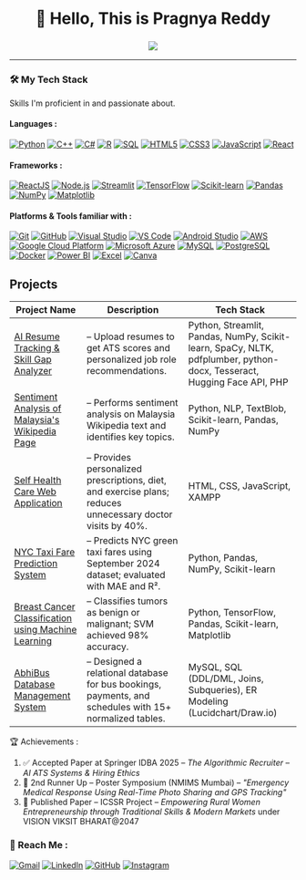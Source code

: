 <h1 align="center">
  🙏 Hello, This is Pragnya Reddy
</h1>

<h3 align="center">
  <img src="https://readme-typing-svg.herokuapp.com?font=Arial&size=24&duration=4000&color=F75C7E&center=true&vCenter=true&width=600&height=35&lines=%22Think+twice,+code+once%22" />
</h3>

---
### 🛠️ My Tech Stack

Skills I'm proficient in and passionate about.

#### Languages : 
<p align="left">
  <a href="https://www.python.org" target="_blank"><img src="https://img.shields.io/badge/Python-3776AB?style=for-the-badge&logo=python&logoColor=white" alt="Python"/></a>
  <a href="https://isocpp.org/" target="_blank"><img src="https://img.shields.io/badge/C++-00599C?style=for-the-badge&logo=cplusplus&logoColor=white" alt="C++"/></a>
  <a href="https://dotnet.microsoft.com/en-us/languages/csharp" target="_blank"><img src="https://img.shields.io/badge/C%23-512BD4?style=for-the-badge&logo=csharp&logoColor=white" alt="C#"/></a>
  <a href="https://www.r-project.org/" target="_blank"><img src="https://img.shields.io/badge/R-276DC3?style=for-the-badge&logo=r&logoColor=white" alt="R"/></a>
  <a href="https://www.mysql.com/" target="_blank"><img src="https://img.shields.io/badge/SQL-4479A1?style=for-the-badge&logo=mysql&logoColor=white" alt="SQL"/></a>
  <a href="https://developer.mozilla.org/en-US/docs/Web/HTML" target="_blank"><img src="https://img.shields.io/badge/HTML5-E34F26?style=for-the-badge&logo=html5&logoColor=white" alt="HTML5"/></a>
  <a href="https://developer.mozilla.org/en-US/docs/Web/CSS" target="_blank"><img src="https://img.shields.io/badge/CSS3-1572B6?style=for-the-badge&logo=css3&logoColor=white" alt="CSS3"/></a>
  <a href="https://developer.mozilla.org/en-US/docs/Web/JavaScript" target="_blank"><img src="https://img.shields.io/badge/JavaScript-F7DF1E?style=for-the-badge&logo=javascript&logoColor=black" alt="JavaScript"/></a>
  <a href="https://react.dev/" target="_blank"><img src="https://img.shields.io/badge/React-61DAFB?style=for-the-badge&logo=react&logoColor=black" alt="React"/></a>
</p>

#### Frameworks : 
<p align="left">
  <a href="https://react.dev/" target="_blank"><img src="https://img.shields.io/badge/React-61DAFB?style=for-the-badge&logo=react&logoColor=black" alt="ReactJS"/></a>
  <a href="https://nodejs.org/" target="_blank"><img src="https://img.shields.io/badge/Node.js-339933?style=for-the-badge&logo=node.js&logoColor=white" alt="Node.js"/></a>
  <a href="https://streamlit.io/" target="_blank"><img src="https://img.shields.io/badge/Streamlit-FF4B4B?style=for-the-badge&logo=streamlit&logoColor=white" alt="Streamlit"/></a>
  <a href="https://www.tensorflow.org/" target="_blank"><img src="https://img.shields.io/badge/TensorFlow-FF6F00?style=for-the-badge&logo=tensorflow&logoColor=white" alt="TensorFlow"/></a>
  <a href="https://scikit-learn.org/" target="_blank"><img src="https://img.shields.io/badge/Scikit--Learn-F7931E?style=for-the-badge&logo=scikit-learn&logoColor=white" alt="Scikit-learn"/></a>
  <a href="https://pandas.pydata.org/" target="_blank"><img src="https://img.shields.io/badge/Pandas-150458?style=for-the-badge&logo=pandas&logoColor=white" alt="Pandas"/></a>
  <a href="https://numpy.org/" target="_blank"><img src="https://img.shields.io/badge/NumPy-013243?style=for-the-badge&logo=numpy&logoColor=white" alt="NumPy"/></a>
  <a href="https://matplotlib.org/" target="_blank"><img src="https://img.shields.io/badge/Matplotlib-11557C?style=for-the-badge&logo=plotly&logoColor=white" alt="Matplotlib"/></a>
</p>

#### Platforms & Tools familiar with :
<p align="left">
  <a href="https://git-scm.com/" target="_blank"><img src="https://img.shields.io/badge/Git-E84E31?style=for-the-badge&logo=git&logoColor=white" alt="Git"/></a>
  <a href="https://github.com/" target="_blank"><img src="https://img.shields.io/badge/GitHub-181717?style=for-the-badge&logo=github&logoColor=white" alt="GitHub"/></a>
  <a href="https://visualstudio.microsoft.com/" target="_blank"><img src="https://img.shields.io/badge/Visual%20Studio-5C2D91?style=for-the-badge&logo=visualstudio&logoColor=white" alt="Visual Studio"/></a>
  <a href="https://code.visualstudio.com/" target="_blank"><img src="https://img.shields.io/badge/VS%20Code-0078D4?style=for-the-badge&logo=visualstudiocode&logoColor=white" alt="VS Code"/></a>
  <a href="https://developer.android.com/studio" target="_blank"><img src="https://img.shields.io/badge/Android%20Studio-3DDC84?style=for-the-badge&logo=androidstudio&logoColor=white" alt="Android Studio"/></a>
  <a href="https://aws.amazon.com/" target="_blank"><img src="https://img.shields.io/badge/AWS-232F3E?style=for-the-badge&logo=amazonaws&logoColor=white" alt="AWS"/></a>
  <a href="https://cloud.google.com/" target="_blank"><img src="https://img.shields.io/badge/GCP-4285F4?style=for-the-badge&logo=googlecloud&logoColor=white" alt="Google Cloud Platform"/></a>
  <a href="https://azure.microsoft.com/" target="_blank"><img src="https://img.shields.io/badge/Azure-0078D4?style=for-the-badge&logo=microsoftazure&logoColor=white" alt="Microsoft Azure"/></a>
  <a href="https://www.mysql.com/" target="_blank"><img src="https://img.shields.io/badge/MySQL-4479A1?style=for-the-badge&logo=mysql&logoColor=white" alt="MySQL"/></a>
  <a href="https://www.postgresql.org/" target="_blank"><img src="https://img.shields.io/badge/PostgreSQL-4169E1?style=for-the-badge&logo=postgresql&logoColor=white" alt="PostgreSQL"/></a>
  <a href="https://www.docker.com/" target="_blank"><img src="https://img.shields.io/badge/Docker-2496ED?style=for-the-badge&logo=docker&logoColor=white" alt="Docker"/></a>
  <a href="https://powerbi.microsoft.com/" target="_blank"><img src="https://img.shields.io/badge/Power%20BI-F2C811?style=for-the-badge&logo=powerbi&logoColor=black" alt="Power BI"/></a>
  <a href="https://www.microsoft.com/en/microsoft-365/excel" target="_blank"><img src="https://img.shields.io/badge/Excel-217346?style=for-the-badge&logo=microsoftexcel&logoColor=white" alt="Excel"/></a>
  <a href="https://www.canva.com/" target="_blank"><img src="https://img.shields.io/badge/Canva-00C4CC?style=for-the-badge&logo=canva&logoColor=white" alt="Canva"/></a>
</p>


## Projects  

| Project Name | Description | Tech Stack |
|--------------|-------------|------------|
| [AI Resume Tracking & Skill Gap Analyzer](https://github.com/pragnyareddy00/ResumeParsing) | – Upload resumes to get ATS scores and personalized job role recommendations. | Python, Streamlit, Pandas, NumPy, Scikit-learn, SpaCy, NLTK, pdfplumber, python-docx, Tesseract, Hugging Face API, PHP |
| [Sentiment Analysis of Malaysia's Wikipedia Page](https://github.com/pragnyareddy00/Sentiment-Analysis-of-Malaysia-Wikipedia-Page) | – Performs sentiment analysis on Malaysia Wikipedia text and identifies key topics. | Python, NLP, TextBlob, Scikit-learn, Pandas, NumPy |
| [Self Health Care Web Application](https://github.com/pragnyareddy00/Self-Health-Care-Web-Application) | – Provides personalized prescriptions, diet, and exercise plans; reduces unnecessary doctor visits by 40%. | HTML, CSS, JavaScript, XAMPP |
| [NYC Taxi Fare Prediction System](https://github.com/pragnyareddy00/predictive_analysis_nyc_taxi_fare) | – Predicts NYC green taxi fares using September 2024 dataset; evaluated with MAE and R². | Python, Pandas, NumPy, Scikit-learn |
| [Breast Cancer Classification using Machine Learning](https://github.com/pragnyareddy00/Breast-Cancer-Prediction) | – Classifies tumors as benign or malignant; SVM achieved 98% accuracy. | Python, TensorFlow, Pandas, Scikit-learn, Matplotlib |
| [AbhiBus Database Management System](https://github.com/pragnyareddy00/Abhibus-Data-Management-System) | – Designed a relational database for bus bookings, payments, and schedules with 15+ normalized tables. | MySQL, SQL (DDL/DML, Joins, Subqueries), ER Modeling (Lucidchart/Draw.io) |



🏆 Achievements : 
1. ✅ Accepted Paper at Springer IDBA 2025 – *The Algorithmic Recruiter – AI ATS Systems & Hiring Ethics*  
2. 🥉 2nd Runner Up – Poster Symposium (NMIMS Mumbai) – *"Emergency Medical Response Using Real-Time Photo Sharing and GPS Tracking"*  
3. 📄 Published Paper – ICSSR Project – *Empowering Rural Women Entrepreneurship through Traditional Skills & Modern Markets* under VISION VIKSIT BHARAT@2047  
 




### 📱 Reach Me : 

<p>
  <a href="mailto:gpragnyareddy1594@gmail.com"><img src="https://img.shields.io/badge/Gmail-D14836?style=for-the-badge&logo=gmail&logoColor=white" alt="Gmail"></a>
  <a href="https://www.linkedin.com/in/pragnyareddygudyagopu"><img src="https://img.shields.io/badge/LinkedIn-0077B5?style=for-the-badge&logo=linkedin&logoColor=white" alt="LinkedIn"></a>
  <a href="https://github.com/pragnyareddy00"><img src="https://img.shields.io/badge/GitHub-181717?style=for-the-badge&logo=github&logoColor=white" alt="GitHub"></a>
  <a href="https://www.instagram.com/hunterr.pr?igsh=eGtnNzJ1NWc4amRl"><img src="https://img.shields.io/badge/Instagram-E4405F?style=for-the-badge&logo=instagram&logoColor=white" alt="Instagram"></a>
</p>







  
